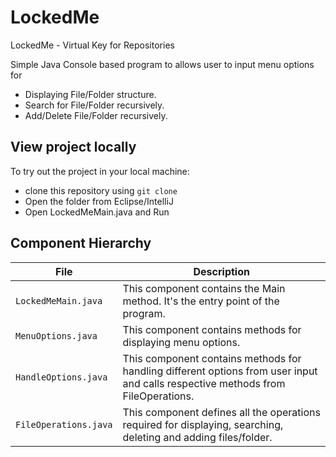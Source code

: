 # LockedMe
LockedMe - Virtual Key for Repositories

Simple Java Console based program to allows user to input menu options for 

* Displaying File/Folder structure. 
* Search for File/Folder recursively.
* Add/Delete File/Folder recursively.

## View project locally

To try out the project in your local machine:

* clone this repository using `git clone `
* Open the folder from Eclipse/IntelliJ 
* Open LockedMeMain.java and Run


## Component Hierarchy

| File    |  Description           |
|-----------------|-------------------         |
| `LockedMeMain.java` | This component contains the Main method. It's the entry point of the program. |
| `MenuOptions.java` | This component contains methods for displaying menu options. |
| `HandleOptions.java` | This component contains methods for handling different options from user input and calls respective methods from FileOperations. |
| `FileOperations.java` | This component defines all the operations required for displaying, searching, deleting and adding files/folder.|

